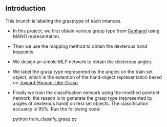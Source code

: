 ## Introduction
This brunch is labeling the grasptype of each intances.
* In this project, we first obtain various grasp type from [Ganhand](https://github.com/enriccorona/GanHand) using MANO representation.
* Then we use the mapping method to obtain the dexterous hand keypoints.
* We design an simple MLP network to obtain the dexterous angles.
* We label the grasp type represented by the angles on the train set object, which is the extention of the hand-object representation based on [Toward-Human-Like-Grasp](https://github.com/zhutq-github/Toward-Human-Like-Grasp).
* Finally we train the classification network using the modified pointnet network, the reason is to generate the grasp type (represented by angles of dexterous hand) on test set objects. The classification accuarcy is 95%. Run the following code:

  python train_classify_grasp.py

